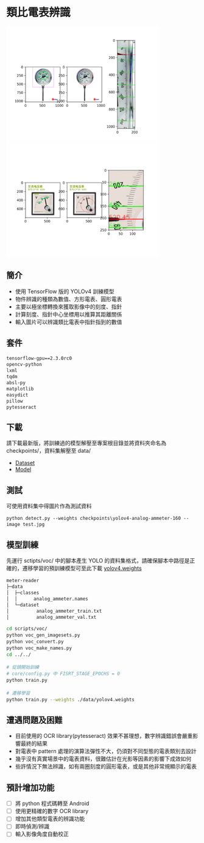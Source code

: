 # 類比電表辨識
<p float="left">
  <img src="./results/result4.png" width="400" />
  <img src="./results/result6.png" width="400" />
</p>

## 簡介
* 使用 TensorFlow 版的 YOLOv4 訓練模型
* 物件辨識的種類為數值、方形電表、圓形電表
* 主要以極坐標轉換來獲取影像中的刻度、指針
* 計算刻度、指針中心坐標用以推算其距離關係
* 輸入圖片可以辨識類比電表中指針指到的數值

## 套件
```
tensorflow-gpu==2.3.0rc0
opencv-python
lxml
tqdm
absl-py
matplotlib
easydict
pillow
pytesseract
```

## 下載
請下載最新版，將訓練過的模型解壓至專案根目錄並將資料夾命名為 checkpoints/，資料集解壓至 data/
* [Dataset](https://drive.google.com/drive/folders/17GL5mKnMv6qhyP1jZOL7Ub5QfbKR1hHR?usp=sharing)
* [Model](https://drive.google.com/drive/folders/1YPWNaVrifHLVj_yAzJmJnffDFmgr4hQD?usp=sharing)

## 測試
可使用資料集中得圖片作為測試資料
```
python detect.py --weights checkpoints\yolov4-analog-ammeter-160 --image test.jpg
```

## 模型訓練
先運行 sctipts/voc/ 中的腳本產生 YOLO 的資料集格式，請確保腳本中路徑是正確的，遷移學習的預訓練模型可至此下載 [yolov4.weights](https://drive.google.com/open?id=1cewMfusmPjYWbrnuJRuKhPMwRe_b9PaT)
```
meter-reader                                                                     
├─data                                                                           
│  ├─classes                                                                  
│  │      analog_ammeter.names
│  └─dataset                                                                  
│          analog_ammeter_train.txt                                           
│          analog_ammeter_val.txt         
```

```bash
cd scripts/voc/
python voc_gen_imagesets.py
python voc_convert.py
python voc_make_names.py
cd ../../

# 從頭開始訓練
# core/config.py 中 FISRT_STAGE_EPOCHS = 0 
python train.py

# 遷移學習
python train.py --weights ./data/yolov4.weights
```

## 遭遇問題及困難
* 目前使用的 OCR library(pytesseract) 效果不甚理想，數字辨識錯誤會嚴重影響最終的結果
* 對電表中 pattern 處理的演算法彈性不大，仍須對不同型態的電表類別去設計
* 幾乎沒有真實場景中的電表資料，很難估計在光影等因素的影響下成效如何
* 些許情況下無法辨識，如有兩圈刻度的圓形電表，或是其他非常規顯示的電表


## 預計增加功能
* [ ] 將 python 程式碼轉至 Android
* [ ] 使用更精確的數字 OCR library
* [ ] 增加其他類型電表的辨識功能
* [ ] 即時偵測/辨識
* [ ] 輸入影像角度自動校正